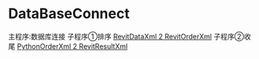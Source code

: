 # DataBaseConnect
主程序:数据库连接 
 子程序①排序
 [RevitDataXml 2 RevitOrderXml](https://github.com/vancolate/RevitDataXml2RevitOrderXml)
 子程序②收尾 
 [PythonOrderXml 2 RevitResultXml](https://github.com/vancolate/PythonOrderXml2RevitResultXml)
